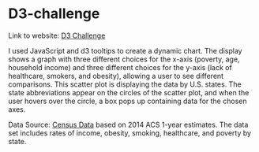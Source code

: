 # D3-challenge

Link to website: [D3 Challenge](https://dianess.github.io/D3-challenge/)

I used JavaScript and d3 tooltips to create a dynamic chart. The display shows a graph with three different choices for the x-axis (poverty, age, household income) and three different choices for the y-axis (lack of healthcare, smokers, and obesity), allowing a user to see different comparisons.
This scatter plot is displaying the data by U.S. states. The state abbreviations appear on the circles of the scatter plot, and when the user hovers over the circle, a box pops up containing data for the chosen axes.


Data Source: [Census Data](https://factfinder.census.gov/faces/nav/jsf/pages/searchresults.xhtml) based on 2014 ACS 1-year estimates. The data set includes rates of income, obesity, smoking, healthcare, and poverty by state.


